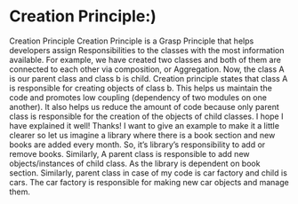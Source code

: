 # Creation Principle:)
Creation Principle
Creation Principle is a Grasp Principle that helps developers assign Responsibilities to the classes with the most information available. 
For example, we have created two classes and both of them are connected to each other via composition, or Aggregation. Now, the class A is our parent class and class b is child.
Creation principle states that class A is responsible for creating objects of class b.  This helps us maintain the code and promotes low coupling (dependency of two modules on one another). 
It also helps us reduce the amount of code because only parent class is responsible for the creation of the objects of child classes. I hope I have explained it well! Thanks!
I want to give an example to make it a little clearer so let us imagine a library where there is a book section and new books are added every month. So, it’s library’s responsibility to add or remove books. Similarly, A parent class is responsible to add new objects/instances of child class. As the library is dependent on book section. 
Similarly, parent class in case of my code is car factory and child is cars. The car factory is responsible for making new car objects and manage them.

